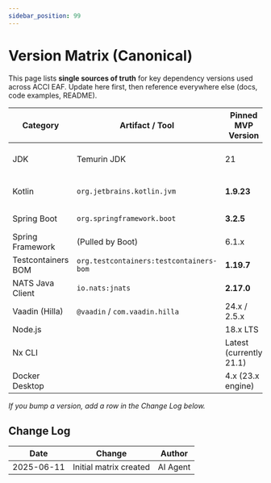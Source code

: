 ```yaml
---
sidebar_position: 99
---
```


# Version Matrix (Canonical)

This page lists **single sources of truth** for key dependency versions used across ACCI EAF. Update
here first, then reference everywhere else (docs, code examples, README).

| Category           | Artifact / Tool                         | **Pinned MVP Version**  | Notes                           |
| ------------------ | --------------------------------------- | ----------------------- | ------------------------------- |
| JDK                | Temurin JDK                             | 21                      | Minimum compatible version      |
| Kotlin             | `org.jetbrains.kotlin.jvm`              | **1.9.23**              | Used in `build.gradle.kts` root |
| Spring Boot        | `org.springframework.boot`              | **3.2.5**               | Align all modules + examples    |
| Spring Framework   | (Pulled by Boot)                        | 6.1.x                   | Do not override manually        |
| Testcontainers BOM | `org.testcontainers:testcontainers-bom` | **1.19.7**              | Import once in root Gradle      |
| NATS Java Client   | `io.nats:jnats`                         | **2.17.0**              | Works with NATS ≥ 2.11          |
| Vaadin (Hilla)     | `@vaadin` / `com.vaadin.hilla`          | 24.x / 2.5.x            | Pending final UI choice         |
| Node.js            |                                         | 18.x LTS                | For docs/UI kit                 |
| Nx CLI             |                                         | Latest (currently 21.1) | Managed via `package.json`      |
| Docker Desktop     |                                         | 4.x (23.x engine)       | Ensure Compose V2 support       |

_If you bump a version, add a row in the Change Log below._

## Change Log

| Date       | Change                 | Author   |
| ---------- | ---------------------- | -------- |
| 2025-06-11 | Initial matrix created | AI Agent |
